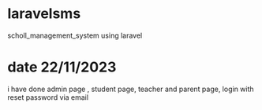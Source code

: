 # laravelsms
scholl_management_system using laravel
# date 22/11/2023
i have done admin page , student page, teacher and parent page, login with reset password via email 
